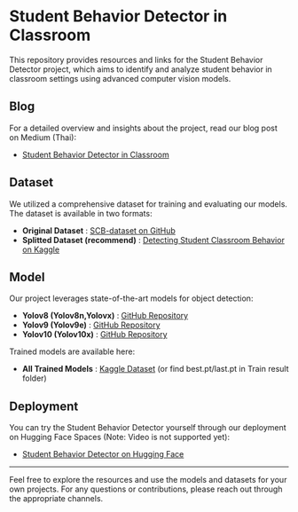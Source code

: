 # Student Behavior Detector in Classroom

This repository provides resources and links for the Student Behavior Detector project, which aims to identify and analyze student behavior in classroom settings using advanced computer vision models.

## Blog

For a detailed overview and insights about the project, read our blog post on Medium (Thai):
- [Student Behavior Detector in Classroom](https://medium.com/@nontaphatfirm/student-behavior-detector-in-classroom-20f2fe5cc8a3)

## Dataset

We utilized a comprehensive dataset for training and evaluating our models. The dataset is available in two formats:
- **Original Dataset** : [SCB-dataset on GitHub](https://github.com/Whiffe/SCB-dataset)
- **Splitted Dataset (recommend)** : [Detecting Student Classroom Behavior on Kaggle](https://www.kaggle.com/datasets/nonpat/detecting-student-classroom-behavior2)

## Model

Our project leverages state-of-the-art models for object detection:
- **Yolov8 (Yolov8n,Yolovx)** : [GitHub Repository](https://github.com/ultralytics/ultralytics)
- **Yolov9 (Yolov9e)** : [GitHub Repository](https://github.com/WongKinYiu/yolov9)
- **Yolov10 (Yolov10x)** : [GitHub Repository](https://github.com/THU-MIG/yolov10)

Trained models are available here:
- **All Trained Models** : [Kaggle Dataset](https://www.kaggle.com/datasets/nonpat/test010/data)  (or find best.pt/last.pt in Train result folder)

## Deployment

You can try the Student Behavior Detector yourself through our deployment on Hugging Face Spaces (Note: Video is not supported yet):
- [Student Behavior Detector on Hugging Face](https://huggingface.co/spaces/nontaphat/Student-Behavior-Detector)

---

Feel free to explore the resources and use the models and datasets for your own projects. For any questions or contributions, please reach out through the appropriate channels.
